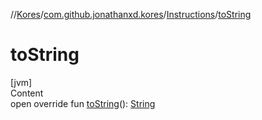 //[Kores](../../index.md)/[com.github.jonathanxd.kores](../index.md)/[Instructions](index.md)/[toString](to-string.md)



# toString  
[jvm]  
Content  
open override fun [toString](to-string.md)(): [String](https://kotlinlang.org/api/latest/jvm/stdlib/kotlin/-string/index.html)  



